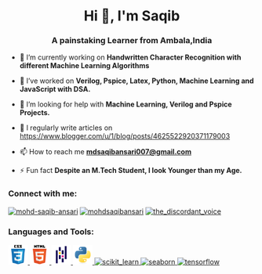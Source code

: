 <h1 align="center">Hi 👋, I'm Saqib</h1>
<h3 align="center">A painstaking Learner from Ambala,India</h3>

- 🔭 I’m currently working on **Handwritten Character Recognition with different Machine Learning Algorithms**

- 🌱 I’ve worked on **Verilog, Pspice, Latex, Python, Machine Learning and JavaScript with DSA.**

- 🤝 I’m looking for help with **Machine Learning, Verilog and Pspice Projects.**

- 📝 I regularly write articles on https://www.blogger.com/u/1/blog/posts/4625522920371179003

- 📫 How to reach me **mdsaqibansari007@gmail.com**

- ⚡ Fun fact **Despite an M.Tech Student, I look Younger than my Age.**

<h3 align="left">Connect with me:</h3>
<p align="left">
<a href="https://linkedin.com/in/mohd-saqib-ansari" target="blank"><img align="center" src="https://raw.githubusercontent.com/rahuldkjain/github-profile-readme-generator/master/src/images/icons/Social/linked-in-alt.svg" alt="mohd-saqib-ansari" height="30" width="40" /></a>
<a href="https://kaggle.com/mohdsaqibansari" target="blank"><img align="center" src="https://raw.githubusercontent.com/rahuldkjain/github-profile-readme-generator/master/src/images/icons/Social/kaggle.svg" alt="mohdsaqibansari" height="30" width="40" /></a>
<a href="https://instagram.com/the_discordant_voice" target="blank"><img align="center" src="https://raw.githubusercontent.com/rahuldkjain/github-profile-readme-generator/master/src/images/icons/Social/instagram.svg" alt="the_discordant_voice" height="30" width="40" /></a>
</p>

<h3 align="left">Languages and Tools:</h3>
<p align="left"> <a href="https://www.w3schools.com/css/" target="_blank" rel="noreferrer"> <img src="https://raw.githubusercontent.com/devicons/devicon/master/icons/css3/css3-original-wordmark.svg" alt="css3" width="40" height="40"/> </a> <a href="https://www.w3.org/html/" target="_blank" rel="noreferrer"> <img src="https://raw.githubusercontent.com/devicons/devicon/master/icons/html5/html5-original-wordmark.svg" alt="html5" width="40" height="40"/> </a> <a href="https://pandas.pydata.org/" target="_blank" rel="noreferrer"> <img src="https://raw.githubusercontent.com/devicons/devicon/2ae2a900d2f041da66e950e4d48052658d850630/icons/pandas/pandas-original.svg" alt="pandas" width="40" height="40"/> </a> <a href="https://www.python.org" target="_blank" rel="noreferrer"> <img src="https://raw.githubusercontent.com/devicons/devicon/master/icons/python/python-original.svg" alt="python" width="40" height="40"/> </a> <a href="https://scikit-learn.org/" target="_blank" rel="noreferrer"> <img src="https://upload.wikimedia.org/wikipedia/commons/0/05/Scikit_learn_logo_small.svg" alt="scikit_learn" width="40" height="40"/> </a> <a href="https://seaborn.pydata.org/" target="_blank" rel="noreferrer"> <img src="https://seaborn.pydata.org/_images/logo-mark-lightbg.svg" alt="seaborn" width="40" height="40"/> </a> <a href="https://www.tensorflow.org" target="_blank" rel="noreferrer"> <img src="https://www.vectorlogo.zone/logos/tensorflow/tensorflow-icon.svg" alt="tensorflow" width="40" height="40"/> </a> </p>
